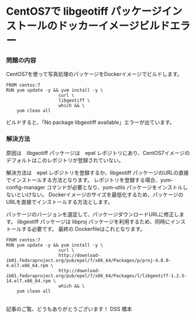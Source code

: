 # CentOS7で libgeotiff パッケージインストールのドッカーイメージビルドエラー

### 問題の内容
CentOS7を使って写真処理のパッケージをDockerイメージでビルドします。

```sh: Dockerfile
FROM centos:7
RUN yum update -y && yum install -y \
                    curl \
                    libgeotiff \
                    which && \
    yum clean all
```

ビルドすると、「No package libgeotiff available」エラーが出ています。

### 解決方法
原因は　libgeotiff パッケージは　epel レポジトリにあり、CentOS7イメージのデフォルトはこのレポジトリが登録されていない。

解決方法は　epel レポジトリを登録するか、libgeotiff パッケージのURLの直接でインストールする方法となります。
レポジトリを登録する場合、yum-config-manager コマンドが必要となり、yum-utils パッケージをインストルしないといけない。
Dockerイメージのサイズを最低化するため、パッケージのURLを直接でインストールする方法とします。

パッケージのバージョンを選定して、パッケージダウンロードURLに修正します。
libgeotiff パッケージは libproj パッケージを利用するため、同時にインストールする必要です。
最終の Dockerfileはこれとなります。

```sh: Dockerfile
FROM centos:7
RUN yum update -y && yum install -y \
                    curl \
                    http://download-ib01.fedoraproject.org/pub/epel/7/x86_64/Packages/p/proj-4.8.0-4.el7.x86_64.rpm \
                    http://download-ib01.fedoraproject.org/pub/epel/7/x86_64/Packages/l/libgeotiff-1.2.5-14.el7.x86_64.rpm \
                    which && \
    yum clean all
```

<br> 
記事のご覧、どうもありがとうございます！
DSS 橋本